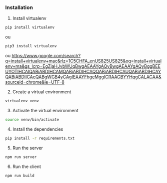 ### Installation

1. Install virtualenv

```bash
pip install virtualenv
```

ou

```bash
pip3 install virtualenv
```

ou
https://www.google.com/search?q=install+virtualenv+mac&rlz=1C5CHFA_enUS825US825&oq=install+virtualenv+ma&gs_lcrp=EgZjaHJvbWUqBwgAEAAYgAQyBwgAEAAYgAQyBggBEEUYOTIHCAIQABiABDIHCAMQABiABDIHCAQQABiABDIHCAUQABiABDIHCAYQABiABDIICAcQABgWGB4yCAgIEAAYFhgeMggICRAAGBYYHqgCALACAA&sourceid=chrome&ie=UTF-8

2. Create a virtual environment

```bash
virtualenv venv
```

3. Activate the virtual environment

```bash
source venv/bin/activate
```

4. Install the dependencies

```bash
pip install -r requirements.txt
```

5. Run the server

```bash
npm run server
```

6. Run the client

```bash
npm run build
```
